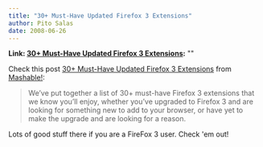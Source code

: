 ```yaml
---
title: "30+ Must-Have Updated Firefox 3 Extensions"
author: Pito Salas
date: 2008-06-26
---
```


**Link: [30+ Must-Have Updated Firefox 3 Extensions](None):** ""



Check this post [30+ Must-Have Updated Firefox 3
Extensions](<http://mashable.com/2008/06/26/firefox-3-extensions/>) from
[Mashable!](<http://feeds.feedburner.com/mashable>):

> We’ve put together a list of 30+ must-have Firefox 3 extensions that we know
> you’ll enjoy, whether you’ve upgraded to Firefox 3 and are looking for
> something new to add to your browser, or have yet to make the upgrade and
> are looking for a reason.

Lots of good stuff there if you are a FireFox 3 user. Check 'em out!


